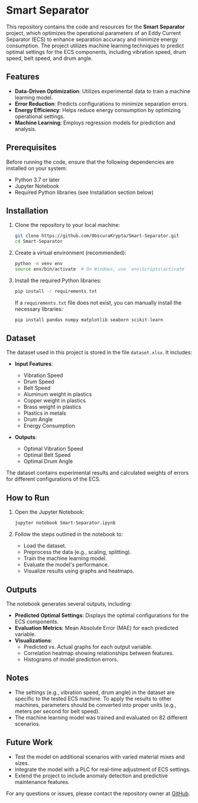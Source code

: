 # Smart Separator

This repository contains the code and resources for the **Smart Separator** project, which optimizes the operational parameters of an Eddy Current Separator (ECS) to enhance separation accuracy and minimize energy consumption. The project utilizes machine learning techniques to predict optimal settings for the ECS components, including vibration speed, drum speed, belt speed, and drum angle.

## Features

- **Data-Driven Optimization**: Utilizes experimental data to train a machine learning model.
- **Error Reduction**: Predicts configurations to minimize separation errors.
- **Energy Efficiency**: Helps reduce energy consumption by optimizing operational settings.
- **Machine Learning**: Employs regression models for prediction and analysis.

## Prerequisites

Before running the code, ensure that the following dependencies are installed on your system:

- Python 3.7 or later
- Jupyter Notebook
- Required Python libraries (see Installation section below)

## Installation

1. Clone the repository to your local machine:

   ```bash
   git clone https://github.com/ObscuraKrypta/Smart-Separator.git
   cd Smart-Separator
   ```

2. Create a virtual environment (recommended):

   ```bash
   python -m venv env
   source env/bin/activate  # On Windows, use `env\Scripts\activate`
   ```

3. Install the required Python libraries:

   ```bash
   pip install -r requirements.txt
   ```

   If a `requirements.txt` file does not exist, you can manually install the necessary libraries:

   ```bash
   pip install pandas numpy matplotlib seaborn scikit-learn
   ```

## Dataset

The dataset used in this project is stored in the file `dataset.xlsx`. It includes:

- **Input Features**:
  - Vibration Speed
  - Drum Speed
  - Belt Speed
  - Aluminum weight in plastics
  - Copper weight in plastics
  - Brass weight in plastics
  - Plastics in metals
  - Drum Angle
  - Energy Consumption

- **Outputs**:
  - Optimal Vibration Speed
  - Optimal Belt Speed
  - Optimal Drum Angle

The dataset contains experimental results and calculated weights of errors for different configurations of the ECS.

## How to Run

1. Open the Jupyter Notebook:

   ```bash
   jupyter notebook Smart-Separator.ipynb
   ```

2. Follow the steps outlined in the notebook to:
   - Load the dataset.
   - Preprocess the data (e.g., scaling, splitting).
   - Train the machine learning model.
   - Evaluate the model's performance.
   - Visualize results using graphs and heatmaps.

## Outputs

The notebook generates several outputs, including:

- **Predicted Optimal Settings**: Displays the optimal configurations for the ECS components.
- **Evaluation Metrics**: Mean Absolute Error (MAE) for each predicted variable.
- **Visualizations**:
  - Predicted vs. Actual graphs for each output variable.
  - Correlation heatmap showing relationships between features.
  - Histograms of model prediction errors.

## Notes

- The settings (e.g., vibration speed, drum angle) in the dataset are specific to the tested ECS machine. To apply the results to other machines, parameters should be converted into proper units (e.g., meters per second for belt speed).
- The machine learning model was trained and evaluated on 82 different scenarios.

## Future Work

- Test the model on additional scenarios with varied material mixes and sizes.
- Integrate the model with a PLC for real-time adjustment of ECS settings.
- Extend the project to include anomaly detection and predictive maintenance features.



For any questions or issues, please contact the repository owner at [GitHub](https://github.com/ObscuraKrypta).

